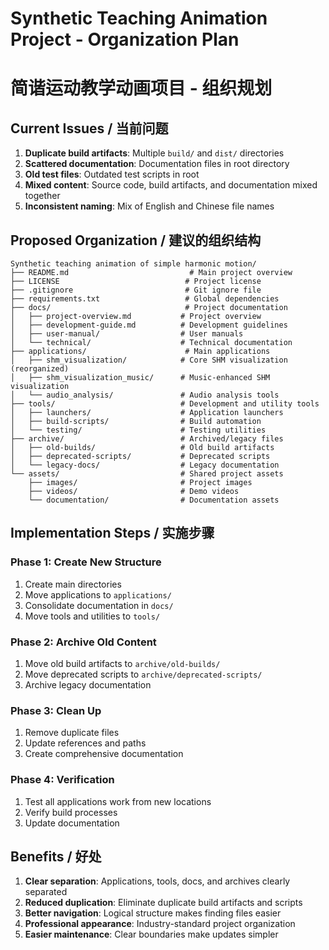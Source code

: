 # Synthetic Teaching Animation Project - Organization Plan
# 简谐运动教学动画项目 - 组织规划

## Current Issues / 当前问题

1. **Duplicate build artifacts**: Multiple `build/` and `dist/` directories
2. **Scattered documentation**: Documentation files in root directory
3. **Old test files**: Outdated test scripts in root
4. **Mixed content**: Source code, build artifacts, and documentation mixed together
5. **Inconsistent naming**: Mix of English and Chinese file names

## Proposed Organization / 建议的组织结构

```
Synthetic teaching animation of simple harmonic motion/
├── README.md                           # Main project overview
├── LICENSE                            # Project license
├── .gitignore                         # Git ignore file
├── requirements.txt                   # Global dependencies
├── docs/                              # Project documentation
│   ├── project-overview.md           # Project overview
│   ├── development-guide.md          # Development guidelines
│   ├── user-manual/                  # User manuals
│   └── technical/                    # Technical documentation
├── applications/                      # Main applications
│   ├── shm_visualization/            # Core SHM visualization (reorganized)
│   ├── shm_visualization_music/      # Music-enhanced SHM visualization
│   └── audio_analysis/               # Audio analysis tools
├── tools/                            # Development and utility tools
│   ├── launchers/                    # Application launchers
│   ├── build-scripts/                # Build automation
│   └── testing/                      # Testing utilities
├── archive/                          # Archived/legacy files
│   ├── old-builds/                   # Old build artifacts
│   ├── deprecated-scripts/           # Deprecated scripts
│   └── legacy-docs/                  # Legacy documentation
└── assets/                           # Shared project assets
    ├── images/                       # Project images
    ├── videos/                       # Demo videos
    └── documentation/                # Documentation assets
```

## Implementation Steps / 实施步骤

### Phase 1: Create New Structure
1. Create main directories
2. Move applications to `applications/`
3. Consolidate documentation in `docs/`
4. Move tools and utilities to `tools/`

### Phase 2: Archive Old Content
1. Move old build artifacts to `archive/old-builds/`
2. Move deprecated scripts to `archive/deprecated-scripts/`
3. Archive legacy documentation

### Phase 3: Clean Up
1. Remove duplicate files
2. Update references and paths
3. Create comprehensive documentation

### Phase 4: Verification
1. Test all applications work from new locations
2. Verify build processes
3. Update documentation

## Benefits / 好处

1. **Clear separation**: Applications, tools, docs, and archives clearly separated
2. **Reduced duplication**: Eliminate duplicate build artifacts and scripts
3. **Better navigation**: Logical structure makes finding files easier
4. **Professional appearance**: Industry-standard project organization
5. **Easier maintenance**: Clear boundaries make updates simpler
